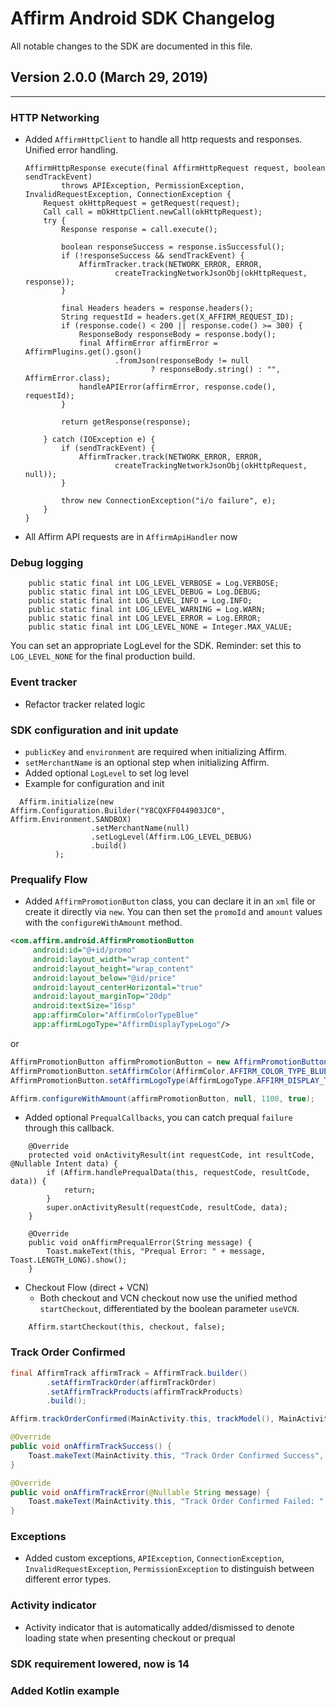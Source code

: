 # Affirm Android SDK Changelog
All notable changes to the SDK are documented in this file.

## Version 2.0.0 (March 29, 2019)
-----------------------

### HTTP Networking
  - Added `AffirmHttpClient` to handle all http requests and responses. Unified error handling.
    ```
    AffirmHttpResponse execute(final AffirmHttpRequest request, boolean sendTrackEvent)
            throws APIException, PermissionException, InvalidRequestException, ConnectionException {
        Request okHttpRequest = getRequest(request);
        Call call = mOkHttpClient.newCall(okHttpRequest);
        try {
            Response response = call.execute();

            boolean responseSuccess = response.isSuccessful();
            if (!responseSuccess && sendTrackEvent) {
                AffirmTracker.track(NETWORK_ERROR, ERROR,
                        createTrackingNetworkJsonObj(okHttpRequest, response));
            }

            final Headers headers = response.headers();
            String requestId = headers.get(X_AFFIRM_REQUEST_ID);
            if (response.code() < 200 || response.code() >= 300) {
                ResponseBody responseBody = response.body();
                final AffirmError affirmError = AffirmPlugins.get().gson()
                        .fromJson(responseBody != null
                                ? responseBody.string() : "", AffirmError.class);
                handleAPIError(affirmError, response.code(), requestId);
            }

            return getResponse(response);

        } catch (IOException e) {
            if (sendTrackEvent) {
                AffirmTracker.track(NETWORK_ERROR, ERROR,
                        createTrackingNetworkJsonObj(okHttpRequest, null));
            }

            throw new ConnectionException("i/o failure", e);
        }
    }
    ```
  - All Affirm API requests are in `AffirmApiHandler` now
### Debug logging
```
    public static final int LOG_LEVEL_VERBOSE = Log.VERBOSE;
    public static final int LOG_LEVEL_DEBUG = Log.DEBUG;
    public static final int LOG_LEVEL_INFO = Log.INFO;
    public static final int LOG_LEVEL_WARNING = Log.WARN;
    public static final int LOG_LEVEL_ERROR = Log.ERROR;
    public static final int LOG_LEVEL_NONE = Integer.MAX_VALUE;
```
You can set an appropriate LogLevel for the SDK. Reminder: set this to `LOG_LEVEL_NONE` for the final production build.

### Event tracker
  - Refactor tracker related logic
### SDK configuration and init update
  - `publicKey` and `environment` are required when initializing Affirm.
  - `setMerchantName` is an optional step when initializing Affirm.
  - Added optional `LogLevel` to set log level
  - Example for configuration and init
```
  Affirm.initialize(new Affirm.Configuration.Builder("Y8CQXFF044903JC0", Affirm.Environment.SANDBOX)
                  .setMerchantName(null)
                  .setLogLevel(Affirm.LOG_LEVEL_DEBUG)
                  .build()
          );
```
### Prequalify Flow
  - Added `AffirmPromotionButton` class, you can declare it in an `xml` file or create it directly via `new`. You can then set the `promoId` and `amount` values with the `configureWithAmount` method.
```xml
<com.affirm.android.AffirmPromotionButton
     android:id="@+id/promo"
     android:layout_width="wrap_content"
     android:layout_height="wrap_content"
     android:layout_below="@id/price"
     android:layout_centerHorizontal="true"
     android:layout_marginTop="20dp"
     android:textSize="16sp"
     app:affirmColor="AffirmColorTypeBlue"
     app:affirmLogoType="AffirmDisplayTypeLogo"/>
```
or
```java
AffirmPromotionButton affirmPromotionButton = new AffirmPromotionButton(this);
AffirmPromotionButton.setAffirmColor(AffirmColor.AFFIRM_COLOR_TYPE_BLUE);
AffirmPromotionButton.setAffirmLogoType(AffirmLogoType.AFFIRM_DISPLAY_TYPE_LOGO);
```

```java
Affirm.configureWithAmount(affirmPromotionButton, null, 1100, true);
```

  - Added optional `PrequalCallbacks`, you can catch prequal `failure` through this callback.
    
```
    @Override
    protected void onActivityResult(int requestCode, int resultCode, @Nullable Intent data) {
        if (Affirm.handlePrequalData(this, requestCode, resultCode, data)) {
            return;
        }
        super.onActivityResult(requestCode, resultCode, data);
    }
    
    @Override
    public void onAffirmPrequalError(String message) {
        Toast.makeText(this, "Prequal Error: " + message, Toast.LENGTH_LONG).show();
    }
```

  - Checkout Flow (direct + VCN)
    - Both checkout and VCN checkout now use the unified method `startCheckout`, differentiated by the boolean parameter `useVCN`.
```
    Affirm.startCheckout(this, checkout, false);
```
### Track Order Confirmed
```java
final AffirmTrack affirmTrack = AffirmTrack.builder()
        .setAffirmTrackOrder(affirmTrackOrder)
        .setAffirmTrackProducts(affirmTrackProducts)
        .build();

Affirm.trackOrderConfirmed(MainActivity.this, trackModel(), MainActivity.this);

@Override
public void onAffirmTrackSuccess() {
    Toast.makeText(MainActivity.this, "Track Order Confirmed Success", Toast.LENGTH_LONG).show();
}

@Override
public void onAffirmTrackError(@Nullable String message) {
    Toast.makeText(MainActivity.this, "Track Order Confirmed Failed: " + message, Toast.LENGTH_LONG).show();
}
```
### Exceptions
  - Added custom exceptions, `APIException`, `ConnectionException`, `InvalidRequestException`, `PermissionException` to distinguish between different error types.
### Activity indicator
  - Activity indicator that is automatically added/dismissed to denote loading state when presenting checkout or prequal
### SDK requirement lowered, now is 14
### Added Kotlin example
